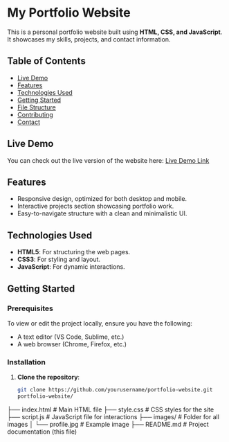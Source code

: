 # My Portfolio Website

This is a personal portfolio website built using **HTML, CSS, and JavaScript**. It showcases my skills, projects, and contact information.

## Table of Contents
- [Live Demo](#live-demo)
- [Features](#features)
- [Technologies Used](#technologies-used)
- [Getting Started](#getting-started)
- [File Structure](#file-structure)
- [Contributing](#contributing)
- [Contact](#contact)

## Live Demo

You can check out the live version of the website here: [Live Demo Link]( https://ayushi0627.github.io/ayushi-s-Portfolio/)

## Features
- Responsive design, optimized for both desktop and mobile.
- Interactive projects section showcasing portfolio work.
- Easy-to-navigate structure with a clean and minimalistic UI.

## Technologies Used
- **HTML5**: For structuring the web pages.
- **CSS3**: For styling and layout.
- **JavaScript**: For dynamic interactions.

## Getting Started

### Prerequisites
To view or edit the project locally, ensure you have the following:
- A text editor (VS Code, Sublime, etc.)
- A web browser (Chrome, Firefox, etc.)

### Installation
1. **Clone the repository**:
   ```bash
   git clone https://github.com/yourusername/portfolio-website.git
   portfolio-website/
├── index.html          # Main HTML file
├── style.css           # CSS styles for the site
├── script.js           # JavaScript file for interactions
├── images/             # Folder for all images
│   └── profile.jpg     # Example image
├── README.md           # Project documentation (this file)

